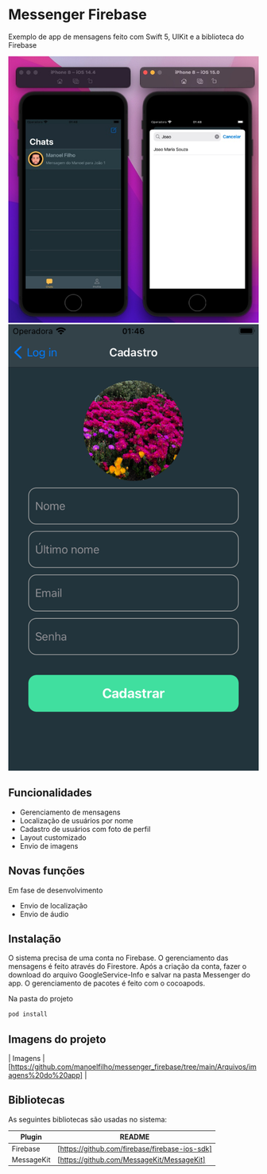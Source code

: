 # Messenger Firebase
Exemplo de app de mensagens feito com Swift 5, UIKit e a biblioteca do Firebase


![Troca de mensagens](https://github.com/manoelfilho/messenger_firebase/blob/main/Arquivos/imagens%20do%20app/jose-joao-find.jpg)
![Cadastro](https://github.com/manoelfilho/messenger_firebase/blob/main/Arquivos/imagens%20do%20app/Simulator%20Screen%20Shot%20-%20iPhone%208%20-%202021-11-13%20at%2001.46.39.png)

## Funcionalidades
- Gerenciamento de mensagens
- Localização de usuários por nome
- Cadastro de usuários com foto de perfil
- Layout customizado
- Envio de imagens

## Novas funções

Em fase de desenvolvimento

- Envio de localização
- Envio de áudio

## Instalação

O sistema precisa de uma conta no Firebase. O gerenciamento das mensagens é feito através do Firestore. Após a criação da conta, fazer o download do arquivo GoogleService-Info e salvar na pasta Messenger do app.
O gerenciamento de pacotes é feito com o cocoapods. 

Na pasta do projeto

```sh
pod install
```

## Imagens do projeto
| Imagens | [https://github.com/manoelfilho/messenger_firebase/tree/main/Arquivos/imagens%20do%20app] |

## Bibliotecas
As seguintes bibliotecas são usadas no sistema:

| Plugin | README |
| ------ | ------ |
| Firebase | [https://github.com/firebase/firebase-ios-sdk]|
| MessageKit | [https://github.com/MessageKit/MessageKit]|
